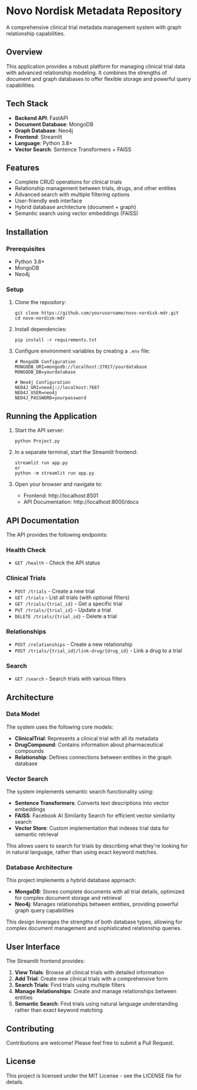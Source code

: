 # Novo Nordisk Metadata Repository

A comprehensive clinical trial metadata management system with graph relationship capabilities.

## Overview

This application provides a robust platform for managing clinical trial data with advanced relationship modeling. It combines the strengths of document and graph databases to offer flexible storage and powerful query capabilities.

## Tech Stack

- **Backend API**: FastAPI
- **Document Database**: MongoDB
- **Graph Database**: Neo4j
- **Frontend**: Streamlit
- **Language**: Python 3.8+
- **Vector Search**: Sentence Transformers + FAISS

## Features

- Complete CRUD operations for clinical trials
- Relationship management between trials, drugs, and other entities
- Advanced search with multiple filtering options
- User-friendly web interface
- Hybrid database architecture (document + graph)
- Semantic search using vector embeddings (FAISS)

## Installation

### Prerequisites

- Python 3.8+
- MongoDB
- Neo4j

### Setup

1. Clone the repository:

   ```
   git clone https://github.com/yourusername/novo-nordisk-mdr.git
   cd novo-nordisk-mdr
   ```

2. Install dependencies:

   ```
   pip install -r requirements.txt
   ```

3. Configure environment variables by creating a `.env` file:

   ```
   # MongoDB Configuration
   MONGODB_URI=mongodb://localhost:27017/yourdatabase
   MONGODB_DB=yourdatabase

   # Neo4j Configuration
   NEO4J_URI=neo4j://localhost:7687
   NEO4J_USER=neo4j
   NEO4J_PASSWORD=yourpassword
   ```

## Running the Application

1. Start the API server:

   ```
   python Project.py
   ```

2. In a separate terminal, start the Streamlit frontend:

   ```
   streamlit run app.py
   or
   python -m streamlit run app.py
   ```

3. Open your browser and navigate to:
   - Frontend: http://localhost:8501
   - API Documentation: http://localhost:8000/docs

## API Documentation

The API provides the following endpoints:

### Health Check

- `GET /health` - Check the API status

### Clinical Trials

- `POST /trials` - Create a new trial
- `GET /trials` - List all trials (with optional filters)
- `GET /trials/{trial_id}` - Get a specific trial
- `PUT /trials/{trial_id}` - Update a trial
- `DELETE /trials/{trial_id}` - Delete a trial

### Relationships

- `POST /relationships` - Create a new relationship
- `POST /trials/{trial_id}/link-drug/{drug_id}` - Link a drug to a trial

### Search

- `GET /search` - Search trials with various filters

## Architecture

### Data Model

The system uses the following core models:

- **ClinicalTrial**: Represents a clinical trial with all its metadata
- **DrugCompound**: Contains information about pharmaceutical compounds
- **Relationship**: Defines connections between entities in the graph database

### Vector Search

The system implements semantic search functionality using:

- **Sentence Transformers**: Converts text descriptions into vector embeddings
- **FAISS**: Facebook AI Similarity Search for efficient vector similarity search
- **Vector Store**: Custom implementation that indexes trial data for semantic retrieval

This allows users to search for trials by describing what they're looking for in natural language, rather than using exact keyword matches.

### Database Architecture

This project implements a hybrid database approach:

- **MongoDB**: Stores complete documents with all trial details, optimized for complex document storage and retrieval
- **Neo4j**: Manages relationships between entities, providing powerful graph query capabilities

This design leverages the strengths of both database types, allowing for complex document management and sophisticated relationship queries.

## User Interface

The Streamlit frontend provides:

1. **View Trials**: Browse all clinical trials with detailed information
2. **Add Trial**: Create new clinical trials with a comprehensive form
3. **Search Trials**: Find trials using multiple filters
4. **Manage Relationships**: Create and manage relationships between entities
5. **Semantic Search**: Find trials using natural language understanding rather than exact keyword matching

## Contributing

Contributions are welcome! Please feel free to submit a Pull Request.

## License

This project is licensed under the MIT License - see the LICENSE file for details.
